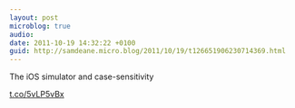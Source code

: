 ```yaml
---
layout: post
microblog: true
audio: 
date: 2011-10-19 14:32:22 +0100
guid: http://samdeane.micro.blog/2011/10/19/t126651906230714369.html
---
```

The iOS simulator and case-sensitivity

[t.co/5vLP5vBx](http://t.co/5vLP5vBx)
